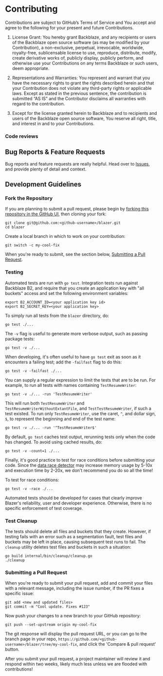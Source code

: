 # Contributing

Contributions are subject to GitHub’s Terms of Service and You accept and
agree to the following for your present and future Contributions.

1. License Grant: You hereby grant Backblaze, and any recipients or users of
   the Backblaze open source software (as may be modified by your Contribution),
   a non-exclusive, perpetual, irrevocable, worldwide, royalty-free,
   sublicensable license to use, reproduce, distribute, modify, create derivative
   works of, publicly display, publicly perform, and otherwise use your
   Contributions on any terms Backblaze or such users, deem appropriate.

3. Representations and Warranties: You represent and warrant that you have the
   necessary rights to grant the rights described herein and that your
   Contribution does not violate any third-party rights or applicable laws.
   Except as stated in the previous sentence, the contribution is submitted
   “AS IS” and the Contributor disclaims all warranties with regard to the
   contribution.

3. Except for the license granted herein to Backblaze and to recipients and
   users of the Backblaze open source software, You reserve all right, title, and
   interest in and to your Contributions.

### Code reviews

## Bug Reports & Feature Requests

Bug reports and feature requests are really helpful. Head over to
[Issues](https://github.com/Backblaze/blazer/issues), and provide
plenty of detail and context.

## Development Guidelines

### Fork the Repository

If you are planning to submit a pull request, please begin by [forking this repository in the GitHub UI](https://docs.github.com/en/pull-requests/collaborating-with-pull-requests/working-with-forks/fork-a-repo), then cloning your fork:

```shell
git clone git@github.com:<github-username>/blazer.git
cd blazer
```

Create a local branch in which to work on your contribution:

```shell
git switch -c my-cool-fix
```

When you're ready to submit, see the section below, [Submitting a Pull Request](#submitting-a-pull-request).

### Testing

Automated tests are run with `go test`. Integration tests run against Backblaze B2, and require that you create an application key with "all buckets" access and set the following environment variables:

```shell
export B2_ACCOUNT_ID=<your application key id>
export B2_SECRET_KEY=<your application key>
```

To simply run all tests from the `blazer` directory, do:

```shell
go test ./... 
```

The `-v` flag is useful to generate more verbose output, such as passing package tests:

```shell
go test -v ./... 
```

When developing, it's often useful to have `go test` exit as soon as it encounters a failing test; add the `-failfast` flag to do this:

```shell
go test -v -failfast ./... 
```

You can supply a regular expression to limit the tests that are to be run. For example, to run all tests with names 
containing `TestResumeWriter`:

```shell
go test -v ./... -run 'TestResumeWriter'
```

This will run both `TestResumeWriter` and `TestResumeWriterWithoutExtantFile`, and `TestTestResumeWriter`, if such a test existed. To run only `TestResumeWriter`, use the caret, `^`, and dollar sign, `$`, to represent the beginning and end of the test name: 

```shell
go test -v ./... -run '^TestResumeWriter$'
```

By default, `go test` caches test output, rerunning tests only when the code has changed. To avoid using cached results, do: 

```shell
go test -v -count=1 ./...
```

Finally, it's good practice to test for race conditions before submitting your code. Since the [data race detector](https://go.dev/doc/articles/race_detector) may increase memory usage by 5-10x and execution time by 2-20x, we don't recommend you do so all the time!

To test for race conditions:

```shell
go test -v -race ./...
```

Automated tests should be developed for cases that clearly improve Blazer's
reliability, user and developer experience. Otherwise, there is no specific
enforcement of test coverage.

### Test Cleanup

The tests should delete all files and buckets that they create. However, if testing fails with an error such as a segmentation fault, test files and buckets may be left in place, causing subsequent test runs to fail. The `cleanup` utility deletes test files and buckets in such a situation:

```shell
go build internal/bin/cleanup/cleanup.go
./cleanup
```

### Submitting a Pull Request

When you're ready to submit your pull request, add and commit your files with a relevant message, including the issue number, if the PR fixes a specific issue:

```shell
git add <new and updated files>
git commit -m "Cool update. Fixes #123"
```

Now push your changes to a new branch to your GitHub repository:

```shell
git push --set-upstream origin my-cool-fix
```

The git response will display the pull request URL, or you can go to the branch page in your repo, `https://github.com/<github-username>/blazer/tree/my-cool-fix`, and click the 'Compare & pull request' button.

After you submit your pull request, a project maintainer will review it and respond within two weeks, likely much less unless we are flooded with contributions!

